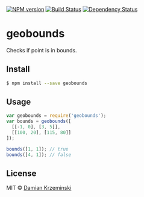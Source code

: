 [![NPM version][npm-image]][npm-url]
[![Build Status][travis-image]][travis-url]
[![Dependency Status][gemnasium-image]][gemnasium-url]

# geobounds

Checks if point is in bounds.

## Install

```sh
$ npm install --save geobounds
```

## Usage

```js
var geobounds = require('geobounds');
var bounds = geobounds([
  [[-1, 0], [3, 5]],
  [[100, 20], [115, 80]]
]);

bounds([1, 1]); // true
bounds([4, 1]); // false

```

## License

MIT © [Damian Krzeminski](https://pirxpilot.me)

[npm-image]: https://img.shields.io/npm/v/geobounds.svg
[npm-url]: https://npmjs.org/package/geobounds

[travis-url]: https://travis-ci.org/melitele/geobounds
[travis-image]: https://img.shields.io/travis/melitele/geobounds.svg

[gemnasium-image]: https://img.shields.io/gemnasium/code42day/geobounds.svg
[gemnasium-url]: https://gemnasium.com/code42day/geobounds
